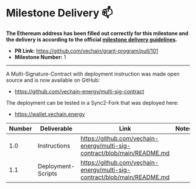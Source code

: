 # Milestone Delivery :mailbox:

**The Ethereum address has been filled out correctly for this milestone and the delivery is according to the official [milestone delivery guidelines](../).**  

* **PR Link:** https://github.com/vechain/grant-program/pull/101
* **Milestone Number:** 1

---

A Multi-Signature-Contract with deployment instruction was made open source and is now available on GitHub:  
* https://github.com/vechain-energy/multi-sig-contract

The deployment can be tested in a Sync2-Fork that was deployed here:
* https://wallet.vechain.energy


| Number | Deliverable | Link | Notes
|-|-|-|-|
| 1.0 | Instructions | https://github.com/vechain-energy/multi-sig-contract/blob/main/README.md | 
| 1.1 | Deployment-Scripts | https://github.com/vechain-energy/multi-sig-contract/blob/main/README.md |
